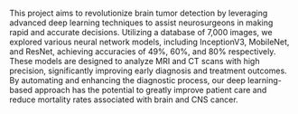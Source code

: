 This project aims to revolutionize brain tumor detection by leveraging advanced deep learning techniques to assist neurosurgeons in making rapid and accurate decisions. Utilizing a database of 7,000 images, we explored various neural network models, including InceptionV3, MobileNet, and ResNet, achieving accuracies of 49%, 60%, and 80% respectively. These models are designed to analyze MRI and CT scans with high precision, significantly improving early diagnosis and treatment outcomes. By automating and enhancing the diagnostic process, our deep learning-based approach has the potential to greatly improve patient care and reduce mortality rates associated with brain and CNS cancer.
